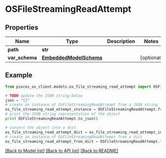 # OSFileStreamingReadAttempt


## Properties
Name | Type | Description | Notes
------------ | ------------- | ------------- | -------------
**path** | **str** |  | 
**var_schema** | [**EmbeddedModelSchema**](EmbeddedModelSchema.md) |  | [optional] 

## Example

```python
from pieces_os_client.models.os_file_streaming_read_attempt import OSFileStreamingReadAttempt

# TODO update the JSON string below
json = "{}"
# create an instance of OSFileStreamingReadAttempt from a JSON string
os_file_streaming_read_attempt_instance = OSFileStreamingReadAttempt.from_json(json)
# print the JSON string representation of the object
print OSFileStreamingReadAttempt.to_json()

# convert the object into a dict
os_file_streaming_read_attempt_dict = os_file_streaming_read_attempt_instance.to_dict()
# create an instance of OSFileStreamingReadAttempt from a dict
os_file_streaming_read_attempt_from_dict = OSFileStreamingReadAttempt.from_dict(os_file_streaming_read_attempt_dict)
```
[[Back to Model list]](../README.md#documentation-for-models) [[Back to API list]](../README.md#documentation-for-api-endpoints) [[Back to README]](../README.md)


